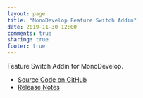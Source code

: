 ```yaml
---
layout: page
title: "MonoDevelop Feature Switch Addin"
date: 2019-11-30 12:00
comments: true
sharing: true
footer: true
---
```



Feature Switch Addin for MonoDevelop.

 * [Source Code on GitHub](https://github.com/mrward/monodevelop-feature-switch-addin)
 * [Release Notes](Releases/)
 